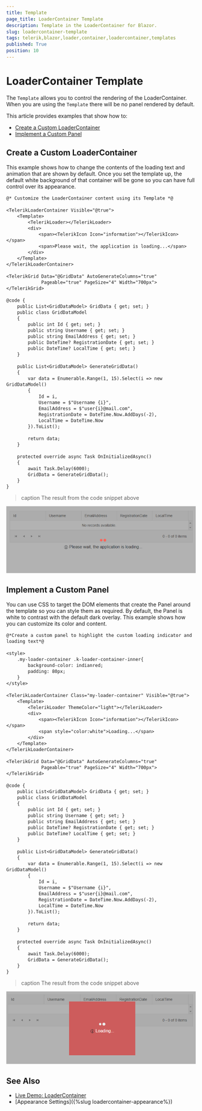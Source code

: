 ```yaml
---
title: Template
page_title: LoaderContainer Template
description: Template in the LoaderContainer for Blazor.
slug: loadercontainer-template
tags: telerik,blazor,loader,container,loadercontainer,templates
published: True
position: 10
---
```


# LoaderContainer Template

The `Template` allows you to control the rendering of the LoaderContainer. When you are using the `Template` there will be no panel rendered by default.

This article provides examples that show how to:

* [Create a Custom LoaderContainer](#create-a-custom-loader-container)
* [Implement a Custom Panel](#implement-a-custom-panel)


## Create a Custom LoaderContainer

This example shows how to change the contents of the loading text and animation that are shown by default. Once you set the template up, the default white background of that container will be gone so you can have full control over its appearance.

````CSHTML
@* Customize the LoaderContainer content using its Template *@

<TelerikLoaderContainer Visible="@true">
    <Template>
        <TelerikLoader></TelerikLoader>
        <div>
            <span><TelerikIcon Icon="information"></TelerikIcon></span>
            <span>Please wait, the application is loading...</span>
        </div>
    </Template>
</TelerikLoaderContainer>

<TelerikGrid Data="@GridData" AutoGenerateColumns="true"
             Pageable="true" PageSize="4" Width="700px">
</TelerikGrid>

@code {
    public List<GridDataModel> GridData { get; set; }
    public class GridDataModel
    {
        public int Id { get; set; }
        public string Username { get; set; }
        public string EmailAddress { get; set; }
        public DateTime? RegistrationDate { get; set; }
        public DateTime? LocalTime { get; set; }
    }

    public List<GridDataModel> GenerateGridData()
    {
        var data = Enumerable.Range(1, 15).Select(i => new GridDataModel()
        {
            Id = i,
            Username = $"Username {i}",
            EmailAddress = $"user{i}@mail.com",
            RegistrationDate = DateTime.Now.AddDays(-2),
            LocalTime = DateTime.Now
        }).ToList();

        return data;
    }

    protected override async Task OnInitializedAsync()
    {
        await Task.Delay(6000);
        GridData = GenerateGridData();
    }
}
````

>caption The result from the code snippet above

![](images/loadercontainer-template-basic.png)

## Implement a Custom Panel

You can use CSS to target the DOM elements that create the Panel around the template so you can style them as required. By default, the Panel is white to contrast with the default dark overlay. This example shows how you can customize its color and content.


````CSHTML
@*Create a custom panel to highlight the custom loading indicator and loading text*@

<style>
    .my-loader-container .k-loader-container-inner{
        background-color: indianred;
        padding: 80px;
    }
</style>

<TelerikLoaderContainer Class="my-loader-container" Visible="@true">
    <Template>
        <TelerikLoader ThemeColor="light"></TelerikLoader>
        <div>
            <span><TelerikIcon Icon="information"></TelerikIcon></span>
            <span style="color:white">Loading...</span>
        </div>
    </Template>
</TelerikLoaderContainer>

<TelerikGrid Data="@GridData" AutoGenerateColumns="true"
             Pageable="true" PageSize="4" Width="700px">
</TelerikGrid>

@code {
    public List<GridDataModel> GridData { get; set; }
    public class GridDataModel
    {
        public int Id { get; set; }
        public string Username { get; set; }
        public string EmailAddress { get; set; }
        public DateTime? RegistrationDate { get; set; }
        public DateTime? LocalTime { get; set; }
    }

    public List<GridDataModel> GenerateGridData()
    {
        var data = Enumerable.Range(1, 15).Select(i => new GridDataModel()
        {
            Id = i,
            Username = $"Username {i}",
            EmailAddress = $"user{i}@mail.com",
            RegistrationDate = DateTime.Now.AddDays(-2),
            LocalTime = DateTime.Now
        }).ToList();

        return data;
    }

    protected override async Task OnInitializedAsync()
    {
        await Task.Delay(6000);
        GridData = GenerateGridData();
    }
}
````

>caption The result from the code snippet above

![](images/loadercontainer-template-custom-panel.png)

## See Also

  * [Live Demo: LoaderContainer](https://demos.telerik.com/blazor-ui/loadercontainer/overview)
  * [Appearance Settings]({%slug loadercontainer-appearance%})
   
